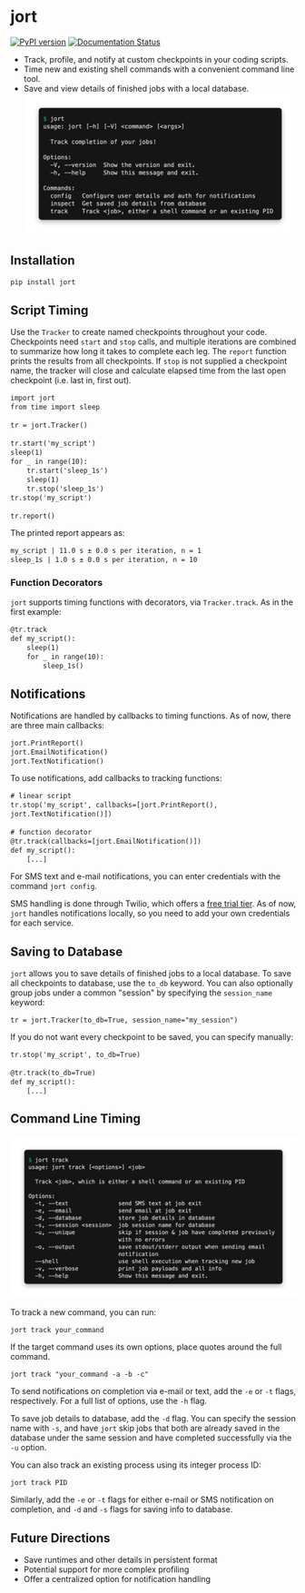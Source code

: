 # jort
[![PyPI version](https://badge.fury.io/py/jort.svg)](https://badge.fury.io/py/jort) 
[![Documentation Status](https://readthedocs.org/projects/jort/badge/?version=latest)](https://jort.readthedocs.io/en/latest/?badge=latest)

* Track, profile, and notify at custom checkpoints in your coding scripts. 
* Time new and existing shell commands with a convenient command line tool. 
* Save and view details of finished jobs with a local database.
![jort help message](jort_help.png)

## Installation
```
pip install jort
```

## Script Timing
Use the `Tracker` to create named checkpoints throughout your code. Checkpoints need `start` and `stop` calls, and 
multiple iterations are combined to summarize how long it takes to complete each leg. The `report` function
prints the results from all checkpoints. If `stop` is not supplied a checkpoint name, the tracker will close and calculate elapsed time from the last open checkpoint (i.e. last in, first out).
```
import jort
from time import sleep

tr = jort.Tracker()

tr.start('my_script')
sleep(1)
for _ in range(10):
    tr.start('sleep_1s')
    sleep(1)
    tr.stop('sleep_1s')
tr.stop('my_script')
    
tr.report()
```

The printed report appears as:
```
my_script | 11.0 s ± 0.0 s per iteration, n = 1
sleep_1s | 1.0 s ± 0.0 s per iteration, n = 10
```

### Function Decorators
`jort` supports timing functions with decorators, via `Tracker.track`. As in the first example:
```
@tr.track
def my_script():
    sleep(1)
    for _ in range(10):
        sleep_1s()
```

## Notifications

Notifications are handled by callbacks to timing functions. As of now, there are three main callbacks:
```
jort.PrintReport()
jort.EmailNotification()
jort.TextNotification()
```
To use notifications, add callbacks to tracking functions:
```
# linear script
tr.stop('my_script', callbacks=[jort.PrintReport(), jort.TextNotification()])

# function decorator
@tr.track(callbacks=[jort.EmailNotification()])
def my_script():
    [...]
```

For SMS text and e-mail notifications, you can enter credentials with the command `jort config`. 

SMS handling is done through Twilio, which offers a [free trial tier](https://support.twilio.com/hc/en-us/articles/223136107-How-does-Twilio-s-Free-Trial-work-). As of now, `jort` handles notifications locally, so you need to add your own credentials for each service. 

## Saving to Database

`jort` allows you to save details of finished jobs to a local database. To save all checkpoints to database, use the `to_db` keyword. You can also optionally group jobs under a common "session" by specifying the `session_name` keyword:
```
tr = jort.Tracker(to_db=True, session_name="my_session")
```
If you do not want every checkpoint to be saved, you can specify manually:
```
tr.stop('my_script', to_db=True)

@tr.track(to_db=True)
def my_script():
    [...]
```

## Command Line Timing
![jort track help](jort_track_help.png)

To track a new command, you can run:
```
jort track your_command
```
If the target command uses its own options, place quotes around the full command.
```
jort track "your_command -a -b -c"
```
To send notifications on completion via e-mail or text, add the `-e` or `-t` flags, respectively. For a full list of options, use the `-h` flag.

To save job details to database, add the `-d` flag. You can specify the session name with `-s`, and have `jort` skip jobs that both are already saved in the database under the same session and have completed successfully via the `-u` option.

You can also track an existing process using its integer process ID:
```
jort track PID
```
Similarly, add the `-e` or `-t` flags for either e-mail or SMS notification on completion, and `-d` and `-s` flags for saving info to database.

## Future Directions

* Save runtimes and other details in persistent format
* Potential support for more complex profiling
* Offer a centralized option for notification handling
